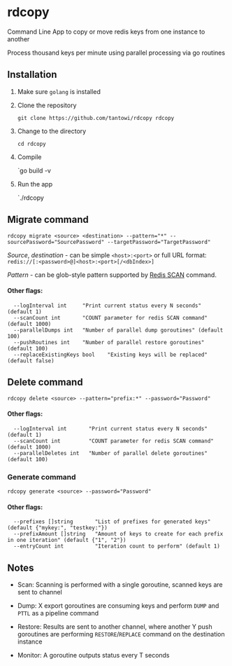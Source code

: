 # rdcopy

Command Line App to copy or move redis keys from one instance to another

Process thousand keys per minute using parallel processing via go routines


## Installation

1. Make sure `golang` is installed

2. Clone the repository
   
   `git clone https://github.com/tantowi/rdcopy rdcopy`

4. Change to the directory
   
   `cd rdcopy`

6. Compile
   
   `go build -v

8. Run the app
   
   `./rdcopy
   

## Migrate command
```
rdcopy migrate <source> <destination> --pattern="*" --sourcePassword="SourcePassword" --targetPassword="TargetPassword"
```

*Source*, *destination* - can be simple `<host>:<port>` or full URL format: `redis://[:<password>@]<host>:<port>[/<dbIndex>]`

*Pattern* - can be glob-style pattern supported by [Redis SCAN](https://redis.io/commands/scan) command.

#### Other flags:

```
  --logInterval int     "Print current status every N seconds" (default 1)
  --scanCount int       "COUNT parameter for redis SCAN command" (default 1000)
  --parallelDumps int   "Number of parallel dump goroutines" (default 100)
  --pushRoutines int    "Number of parallel restore goroutines" (default 100)
  --replaceExistingKeys bool    "Existing keys will be replaced" (default false)
```

## Delete command

```
rdcopy delete <source> --pattern="prefix:*" --password="Password" 
```

#### Other flags:
```
  --logInterval int       "Print current status every N seconds" (default 1)
  --scanCount int         "COUNT parameter for redis SCAN command" (default 1000)
  --parallelDeletes int   "Number of parallel delete goroutines" (default 100)
```

### Generate command

```
rdcopy generate <source> --password="Password" 
```

#### Other flags:
```
  --prefixes []string       "List of prefixes for generated keys" (default {"mykey:", "testkey:"})
  --prefixAmount []string   "Amount of keys to create for each prefix in one iteration" (default {"1", "2"})
  --entryCount int          "Iteration count to perform" (default 1)
```

## Notes

- Scan: Scanning is performed with a single goroutine, scanned keys are sent to channel

- Dump: X export goroutines are consuming keys and perform `DUMP` and `PTTL` as a pipeline command

- Restore: Results are sent to another channel, where another Y push goroutines are performing `RESTORE`/`REPLACE` command on the destination instance

- Monitor: A goroutine outputs status every T seconds 

